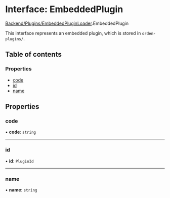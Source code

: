 # Interface: EmbeddedPlugin

[Backend/Plugins/EmbeddedPluginLoader](../modules/Backend_Plugins_EmbeddedPluginLoader.md).EmbeddedPlugin

This interface represents an embedded plugin, which is stored in `orden-plugins/`.

## Table of contents

### Properties

- [code](Backend_Plugins_EmbeddedPluginLoader.EmbeddedPlugin.md#code)
- [id](Backend_Plugins_EmbeddedPluginLoader.EmbeddedPlugin.md#id)
- [name](Backend_Plugins_EmbeddedPluginLoader.EmbeddedPlugin.md#name)

## Properties

### code

• **code**: `string`

---

### id

• **id**: `PluginId`

---

### name

• **name**: `string`
